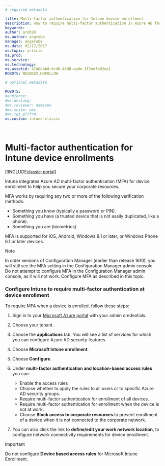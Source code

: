 ```yaml
---
# required metadata

title: Multi-factor authentication for Intune device enrollment
description: How to require multi-factor authentication in Azure AD for device enrollment.
keywords:
author: arob98
ms.author: angrobe
manager: angerobe
ms.date: 02/17/2017
ms.topic: article
ms.prod:
ms.service:
ms.technology:
ms.assetid: 47abdabd-dcd6-48d8-aade-3f3eefb92ee1ROBOTS: NOINDEX,NOFOLLOW

# optional metadata

ROBOTS: 
#audience:
#ms.devlang:
#ms.reviewer: damionw
#ms.suite: ems
#ms.tgt_pltfrm:
ms.custom: intune-classic

---
```


# Multi-factor authentication for Intune device enrollments

[!INCLUDE[classic-portal](../includes/classic-portal.md)]

Intune integrates Azure AD multi-factor authentication (MFA) for device enrollment to help you secure your corporate resources.

MFA works by requiring any two or more of the following verification methods: 

- Something you know (typically a password or PIN).
- Something you have (a trusted device that is not easily duplicated, like a phone).
- Something you are (biometrics).

MFA is supported for iOS, Android, Windows 8.1 or later, or Windows Phone 8.1 or later devices.

> [!NOTE]
> In older versions of Configuration Manager (earlier than release 1610), you will still see the MFA setting in the Configuration Manager admin console. Do not attempt to configure MFA in the Configuration Manager admin console, as it will not work. Configure MFA as described in this topic.

### Configure Intune to require multi-factor authentication at device enrollment
To require MFA when a device is enrolled, follow these steps:

1. Sign in to your [Microsoft Azure portal](https://manage.windowsazure.com) with your admin credentials.
2. Choose your tenant.
2. Choose the **applications** tab. You will see a list of services for which you can configure Azure AD security features.
3. Choose **Microsoft Intune enrollment**.
4. Choose **Configure**. 
5. Under **multi-factor authentication and location-based access rules** you can:
	
	-  Enable the access rules
	-  Choose whether to apply the rules to all users or to specific Azure AD security groups.
	-  Require multi-factor authentication for enrollment of all devices.
	-  Require multi-factor authentication for enrollment when the device is not at work.
	-  Choose **Block access to corporate resources** to prevent enrollment of a device when it is not connected to the corporate network. 
4. You can also click the link to **define/edit your work network location**, to configure network connectivity requirements for device enrollment.

> [!IMPORTANT]
> 
> Do not configure **Device based access rules** for Microsoft Intune Enrollment.
